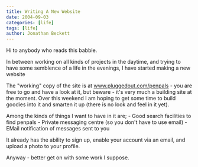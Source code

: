 ```yaml
---
title: Writing A New Website
date: 2004-09-03
categories: [life]
tags: [life]
author: Jonathan Beckett
---
```


Hi to anybody who reads this babble.

In between working on all kinds of projects in the daytime, and trying to have some semblence of a life in the evenings, I have started making a new website 

The "working" copy of the site is at www.pluggedout.com/penpals - you are free to go and have a look at it, but beware - it's very much a building site at the moment. Over this weekend I am hoping to get some time to build goodies into it and smarten it up (there is no look and feel in it yet).

Among the kinds of things I want to have in it are; - Good search facilities to find penpals - Private messaging centre (so you don't have to use email) - EMail notification of messages sent to you

It already has the ability to sign up, enable your account via an email, and upload a photo to your profile.

Anyway - better get on with some work I suppose.